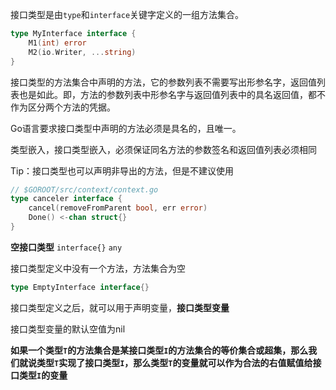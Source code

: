 接口类型是由`type`和`interface`关键字定义的一组方法集合。

```go
type MyInterface interface {
	M1(int) error
	M2(io.Writer, ...string)
}
```

接口类型的方法集合中声明的方法，它的参数列表不需要写出形参名字，返回值列表也是如此。即，方法的参数列表中形参名字与返回值列表中的具名返回值，都不作为区分两个方法的凭据。

Go语言要求接口类型中声明的方法必须是具名的，且唯一。

类型嵌入，接口类型嵌入，必须保证同名方法的参数签名和返回值列表必须相同

Tip：接口类型也可以声明非导出的方法，但是不建议使用

```go
// $GOROOT/src/context/context.go
type canceler interface {
	cancel(removeFromParent bool, err error)
	Done() <-chan struct{}
}
```

**空接口类型** `interface{}` `any`

接口类型定义中没有一个方法，方法集合为空

```go
type EmptyInterface interface{}
```

接口类型定义之后，就可以用于声明变量，**接口类型变量**

接口类型变量的默认空值为nil

**如果一个类型`T`的方法集合是某接口类型`I`的方法集合的等价集合或超集，那么我们就说类型`T`实现了接口类型`I`，那么类型`T`的变量就可以作为合法的右值赋值给接口类型`I`的变量**

